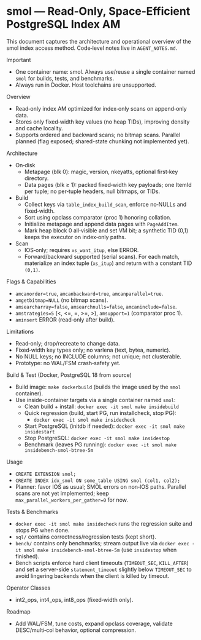 # smol — Read‑Only, Space‑Efficient PostgreSQL Index AM

This document captures the architecture and operational overview of the
smol index access method. Code‑level notes live in `AGENT_NOTES.md`.

Important
- One container name: smol. Always use/reuse a single container named
  `smol` for builds, tests, and benchmarks.
- Always run in Docker. Host toolchains are unsupported.

Overview
- Read‑only index AM optimized for index‑only scans on append‑only data.
- Stores only fixed‑width key values (no heap TIDs), improving density and
  cache locality.
 - Supports ordered and backward scans; no bitmap scans. Parallel planned
   (flag exposed; shared-state chunking not implemented yet).

Architecture
- On‑disk
  - Metapage (blk 0): magic, version, nkeyatts, optional first‑key directory.
  - Data pages (blk ≥ 1): packed fixed‑width key payloads; one ItemId per tuple;
    no per‑tuple headers, null bitmaps, or TIDs.
- Build
  - Collect keys via `table_index_build_scan`, enforce no‑NULLs and fixed‑width.
  - Sort using opclass comparator (proc 1) honoring collation.
  - Initialize metapage and append data pages with `PageAddItem`.
  - Mark heap block 0 all‑visible and set VM bit; a synthetic TID (0,1) keeps
    the executor on index‑only paths.
- Scan
  - IOS‑only; requires `xs_want_itup`, else ERROR.
  - Forward/backward supported (serial scans). For each match, materialize an
    index tuple (`xs_itup`) and return with a constant TID `(0,1)`.

Flags & Capabilities
- `amcanorder=true`, `amcanbackward=true`, `amcanparallel=true`.
- `amgetbitmap=NULL` (no bitmap scans).
- `amsearcharray=false`, `amsearchnulls=false`, `amcaninclude=false`.
- `amstrategies=5` (<, <=, =, >=, >), `amsupport=1` (comparator proc 1).
- `aminsert` ERROR (read‑only after build).

Limitations
- Read‑only; drop/recreate to change data.
- Fixed‑width key types only; no varlena (text, bytea, numeric).
- No NULL keys; no INCLUDE columns; not unique; not clusterable.
- Prototype: no WAL/FSM crash‑safety yet.

Build & Test (Docker, PostgreSQL 18 from source)
- Build image: `make dockerbuild` (builds the image used by the `smol` container).
- Use inside-container targets via a single container named `smol`:
  - Clean build + install: `docker exec -it smol make insidebuild`
  - Quick regression (build, start PG, run installcheck, stop PG):
    - `docker exec -it smol make insidecheck`
  - Start PostgreSQL (initdb if needed): `docker exec -it smol make insidestart`
  - Stop PostgreSQL: `docker exec -it smol make insidestop`
  - Benchmark (leaves PG running): `docker exec -it smol make insidebench-smol-btree-5m`

Usage
- `CREATE EXTENSION smol;`
- `CREATE INDEX idx_smol ON some_table USING smol (col1, col2);`
- Planner: favor IOS as usual; SMOL errors on non‑IOS paths. Parallel scans
  are not yet implemented; keep `max_parallel_workers_per_gather=0` for now.

Tests & Benchmarks
- `docker exec -it smol make insidecheck` runs the regression suite and stops PG when done.
- `sql/` contains correctness/regression tests (kept short).
- `bench/` contains only benchmarks; stream output live via `docker exec -it smol make insidebench-smol-btree-5m` (use `insidestop` when finished).
- Bench scripts enforce hard client timeouts (`TIMEOUT_SEC`, `KILL_AFTER`) and
  set a server-side `statement_timeout` slightly below `TIMEOUT_SEC` to avoid
  lingering backends when the client is killed by timeout.

Operator Classes
- int2_ops, int4_ops, int8_ops (fixed‑width only).

Roadmap
- Add WAL/FSM, tune costs, expand opclass coverage, validate DESC/multi‑col
  behavior, optional compression.
